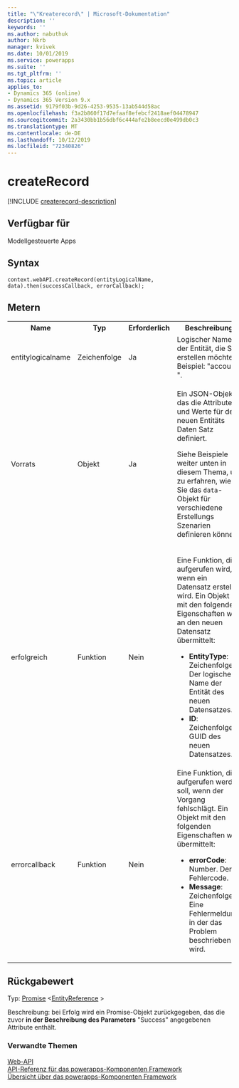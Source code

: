 ```yaml
---
title: "\"Kreaterecord\" | Microsoft-Dokumentation"
description: ''
keywords: ''
ms.author: nabuthuk
author: Nkrb
manager: kvivek
ms.date: 10/01/2019
ms.service: powerapps
ms.suite: ''
ms.tgt_pltfrm: ''
ms.topic: article
applies_to:
- Dynamics 365 (online)
- Dynamics 365 Version 9.x
ms.assetid: 9179f03b-9d26-4253-9535-13ab544d58ac
ms.openlocfilehash: f3a2b860f17d7efaaf8efebcf2418aef04478947
ms.sourcegitcommit: 2a3430bb1b56dbf6c444afe2b8eecd0e499db0c3
ms.translationtype: MT
ms.contentlocale: de-DE
ms.lasthandoff: 10/12/2019
ms.locfileid: "72340826"
---
```

# <a name="createrecord"></a>createRecord

[!INCLUDE [createrecord-description](includes/createrecord-description.md)]

## <a name="available-for"></a>Verfügbar für 

Modellgesteuerte Apps

## <a name="syntax"></a>Syntax

`context.webAPI.createRecord(entityLogicalName, data).then(successCallback, errorCallback);`

## <a name="parameters"></a>Metern

<table style="width:100%">
<tr>
<th>Name</th>
<th>Typ</th>
<th>Erforderlich</th>
<th>Beschreibung</th>
</tr>
<tr>
<td>entitylogicalname</td>
<td>Zeichenfolge</td>
<td>Ja</td>
<td>Logischer Name der Entität, die Sie erstellen möchten. Beispiel: &quot;account &quot;.</td>
</tr>
<tr>
<td>Vorrats</td>
<td>Objekt</td>
<td>Ja</td>
<td><p>Ein JSON-Objekt, das die Attribute und Werte für den neuen Entitäts Daten Satz definiert.</p>
<p>Siehe Beispiele weiter unten in diesem Thema, um zu erfahren, wie Sie das <code>data</code>-Objekt für verschiedene Erstellungs Szenarien definieren können.</td>
</tr>
<tr>
<td>erfolgreich</td>
<td>Funktion</td>
<td>Nein</td>
<td><p>Eine Funktion, die aufgerufen wird, wenn ein Datensatz erstellt wird. Ein Objekt mit den folgenden Eigenschaften wird an den neuen Datensatz übermittelt:</p>
<ul>
<li><b>EntityType</b>: Zeichenfolge. Der logische Name der Entität des neuen Datensatzes.</li>
<li><b>ID</b>: Zeichenfolge. GUID des neuen Datensatzes.</li>
</ul></td>
</tr>
<tr>
<td>errorcallback</td>
<td>Funktion</td>
<td>Nein</td>
<td>Eine Funktion, die aufgerufen werden soll, wenn der Vorgang fehlschlägt. Ein Objekt mit den folgenden Eigenschaften wird übermittelt:
<ul>
<li><b>errorCode</b>: Number. Der Fehlercode.</li>
<li><b>Message</b>: Zeichenfolge. Eine Fehlermeldung, in der das Problem beschrieben wird.</li>
</ul></td>
</tr>
</table>

## <a name="return-value"></a>Rückgabewert

Typ: [Promise](https://developer.mozilla.org/docs/Web/JavaScript/reference/Global_Objects/Promise) <[EntityReference](../entityreference.md) >

Beschreibung: bei Erfolg wird ein Promise-Objekt zurückgegeben, das die zuvor **in der Beschreibung des Parameters** "Success" angegebenen Attribute enthält.

### <a name="related-topics"></a>Verwandte Themen

[Web-API](../webapi.md)<br/>
[API-Referenz für das powerapps-Komponenten Framework](../../reference/index.md)<br/>
[Übersicht über das powerapps-Komponenten Framework](../../overview.md)